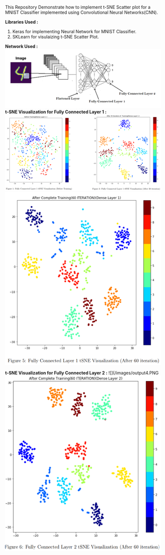 This Repository Demonstrate how to implement t-SNE Scatter plot for a MNIST Classifier implemented using Convolutional Neural Networks(CNN).

**Libraries Used :**
1. Keras for implementing Neural Network for MNIST Classifier.
2. SKLearn for visulaizing t-SNE Scatter Plot.

**Network Used :**
![](/images/output.png)
**t-SNE Visualization for Fully Connected Layer 1 :**
![](/images/output1.PNG)
![](/images/output3.PNG)


**t-SNE Visualization for Fully Connected Layer 2 :**
![](/images/output4.PNG
    ![](/images/output5.PNG )
